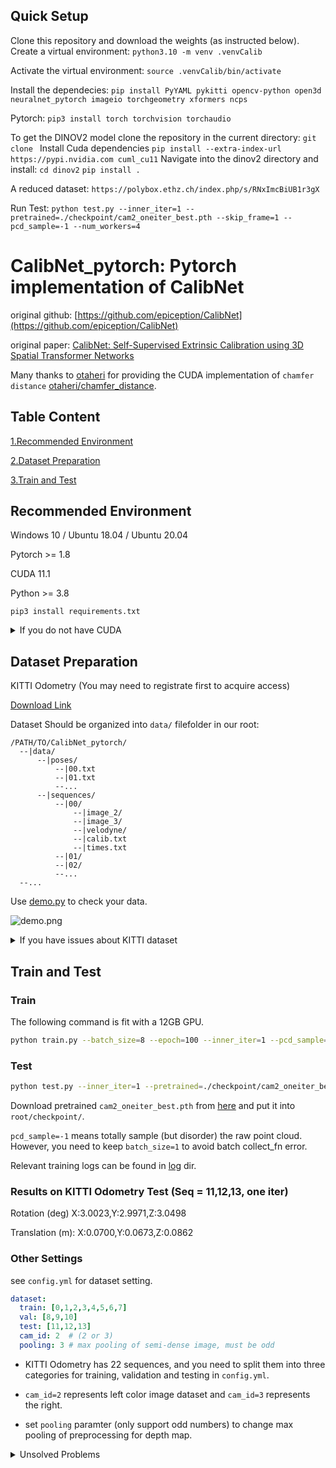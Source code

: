 ## Quick Setup
Clone this repository and download the weights (as instructed below). Create a virtual environment:
```python3.10 -m venv .venvCalib```

Activate the virtual environment:
```source .venvCalib/bin/activate```

Install the dependecies:
```pip install PyYAML pykitti opencv-python open3d neuralnet_pytorch imageio torchgeometry xformers ncps```

Pytorch:
```pip3 install torch torchvision torchaudio```

To get the DINOV2 model clone the repository in the current directory: 
```git clone ```
Install Cuda dependencies
```pip install --extra-index-url https://pypi.nvidia.com cuml_cu11```
Navigate into the dinov2 directory and install:
```cd dinov2```
```pip install .```

A reduced dataset:
```https://polybox.ethz.ch/index.php/s/RNxImcBiUB1r3gX```

Run Test:
```python test.py --inner_iter=1 --pretrained=./checkpoint/cam2_oneiter_best.pth --skip_frame=1 --pcd_sample=-1 --num_workers=4```

# CalibNet_pytorch: Pytorch implementation of CalibNet

original github: [https://github.com/epiception/CalibNet](https://github.com/epiception/CalibNet)

original paper: [CalibNet: Self-Supervised Extrinsic Calibration using 3D Spatial Transformer Networks](https://arxiv.org/pdf/1803.08181.pdf)

Many thanks to [otaheri](https://github.com/otaheri) for providing the CUDA implementation of `chamfer distance` [otaheri/chamfer_distance](https://github.com/otaheri/chamfer_distance).

## Table Content
[1.Recommended Environment](#recommended-environment)

[2.Dataset Preparation](#dataset-preparation)

[3.Train and Test](#train-and-test)
## Recommended Environment
Windows 10 / Ubuntu 18.04 / Ubuntu 20.04

Pytorch >= 1.8

CUDA 11.1

Python >= 3.8

`pip3 install requirements.txt`
<details>
  <summary> If you do not have CUDA </summary>

  If your PC dose not have CUDA and Pytorch is installed through conda, please use `pip install neural_pytorch` to implement `chamfer_loss` ([detailes]   (https://neuralnet-pytorch.readthedocs.io/en/latest/_modules/neuralnet_pytorch/metrics.html?highlight=chamfer_loss#)). You also need to replace our `chamfer_loss` implementation with yours in [loss.py](./loss.py).
</details>

## Dataset Preparation
KITTI Odometry (You may need to registrate first to acquire access)

[Download Link](http://www.cvlibs.net/datasets/kitti/eval_odometry.php)

Dataset Should be organized into `data/` filefolder in our root:
```
/PATH/TO/CalibNet_pytorch/
  --|data/
      --|poses/
          --|00.txt
          --|01.txt
          --...
      --|sequences/
          --|00/
              --|image_2/
              --|image_3/
              --|velodyne/
              --|calib.txt
              --|times.txt
          --|01/
          --|02/
          --...
  --...
```
Use [demo.py](./demo.py) to check your data. 

![demo.png](./demo_proj.png)

<details>

<summary>If you have issues about KITTI dataset</summary>

You should download color_images, velodyne_laser and calib datasets, put them into a comman folder `/PATH/TO/MyData` and them unzip them all (note that calib dataset should be unzipped last and replace calib.txt generated before)

calib.txt example:

```
P0: 7.188560000000e+02 0.000000000000e+00 6.071928000000e+02 0.000000000000e+00 0.000000000000e+00 7.188560000000e+02 1.852157000000e+02 0.000000000000e+00 0.000000000000e+00 0.000000000000e+00 1.000000000000e+00 0.000000000000e+00
P1: 7.188560000000e+02 0.000000000000e+00 6.071928000000e+02 -3.861448000000e+02 0.000000000000e+00 7.188560000000e+02 1.852157000000e+02 0.000000000000e+00 0.000000000000e+00 0.000000000000e+00 1.000000000000e+00 0.000000000000e+00
P2: 7.188560000000e+02 0.000000000000e+00 6.071928000000e+02 4.538225000000e+01 0.000000000000e+00 7.188560000000e+02 1.852157000000e+02 -1.130887000000e-01 0.000000000000e+00 0.000000000000e+00 1.000000000000e+00 3.779761000000e-03
P3: 7.188560000000e+02 0.000000000000e+00 6.071928000000e+02 -3.372877000000e+02 0.000000000000e+00 7.188560000000e+02 1.852157000000e+02 2.369057000000e+00 0.000000000000e+00 0.000000000000e+00 1.000000000000e+00 4.915215000000e-03
Tr: 4.276802385584e-04 -9.999672484946e-01 -8.084491683471e-03 -1.198459927713e-02 -7.210626507497e-03 8.081198471645e-03 -9.999413164504e-01 -5.403984729748e-02 9.999738645903e-01 4.859485810390e-04 -7.206933692422e-03 -2.921968648686e-01

```

Then create a soft link to our repo:

```bash
cd /PATH/TO/CalibNet_pytorch
ln -s /PATH/TO/MyData/dataset data
```

</details>

## Train and Test

### Train
The following command is fit with a 12GB GPU.
```bash
python train.py --batch_size=8 --epoch=100 --inner_iter=1 --pcd_sample=4096 --name=cam2_oneiter --skip_frame=10
```

### Test
```bash
python test.py --inner_iter=1 --pretrained=./checkpoint/cam2_oneiter_best.pth --skip_frame=1 --pcd_sample=-1
```
Download pretrained `cam2_oneiter_best.pth` from [here](https://github.com/gitouni/CalibNet_pytorch/releases/download/0.0.2/cam2_oneiter_best.pth) and put it into `root/checkpoint/`.

`pcd_sample=-1` means totally sample (but disorder) the raw point cloud. However, you need to keep `batch_size=1` to avoid batch collect_fn error.

Relevant training logs can be found in [log](./log) dir.

### Results on KITTI Odometry Test (Seq = 11,12,13, one iter)

Rotation (deg) X:3.0023,Y:2.9971,Z:3.0498

Translation (m): X:0.0700,Y:0.0673,Z:0.0862

### Other Settings
see `config.yml` for dataset setting.
```yaml
dataset:
  train: [0,1,2,3,4,5,6,7]
  val: [8,9,10]
  test: [11,12,13]
  cam_id: 2  # (2 or 3)
  pooling: 3 # max pooling of semi-dense image, must be odd


```
* KITTI Odometry has 22 sequences, and you need to split them into three categories for training, validation and testing in `config.yml`.

* `cam_id=2` represents left color image dataset and `cam_id=3` represents the right.

* set `pooling` paramter (only support odd numbers) to change max pooling of preprocessing for depth map.
<details>
  <summary> Unsolved Problems </summary>
  `--inner_iter` requires to be set to `1` and inference with more iterations does not help with self-calibration, which is incompatiable with the original paper.
</details>
